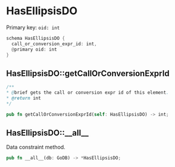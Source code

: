# HasEllipsisDO

Primary key: `oid: int`

```rust
schema HasEllipsisDO {
  call_or_conversion_expr_id: int,
  @primary oid: int
}
```
## HasEllipsisDO::getCallOrConversionExprId

```java
/**
* @brief gets the call or conversion expr id of this element.
* @return int
*/
```
```rust
pub fn getCallOrConversionExprId(self: HasEllipsisDO) -> int;
```
## HasEllipsisDO::\_\_all\_\_

Data constraint method.

```rust
pub fn __all__(db: GoDB) -> *HasEllipsisDO;
```
